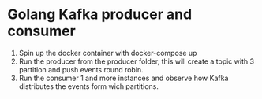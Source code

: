 # Golang Kafka producer and consumer

1. Spin up the docker container with docker-compose up
2. Run the producer from the producer folder, this will create a topic with 3 partition and push events round robin.
3. Run the consumer 1 and more instances and observe how Kafka distributes the events form wich partitions.

